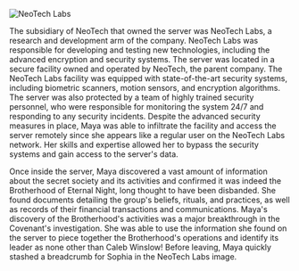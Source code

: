 ![NeoTech Labs](neotech.jpg)

The subsidiary of NeoTech that owned the server was NeoTech Labs, a research and development arm of the company. NeoTech Labs was responsible for developing and testing new technologies, including the advanced encryption and security systems. The server was located in a secure facility owned and operated by NeoTech, the parent company. The NeoTech Labs facility was equipped with state-of-the-art security systems, including biometric scanners, motion sensors, and encryption algorithms. The server was also protected by a team of highly trained security personnel, who were responsible for monitoring the system 24/7 and responding to any security incidents. Despite the advanced security measures in place, Maya was able to infiltrate the facility and access the server remotely since she appears like a regular user on the NeoTech Labs network. Her skills and expertise allowed her to bypass the security systems and gain access to the server's data. 

Once inside the server, Maya discovered a vast amount of information about the secret society and its activities and confirmed it was indeed the Brotherhood of Eternal Night, long thought to have been disbanded. She found documents detailing the group's beliefs, rituals, and practices, as well as records of their financial transactions and communications. Maya's discovery of the Brotherhood's activities was a major breakthrough in the Covenant's investigation. She was able to use the information she found on the server to piece together the Brotherhood's operations and identify its leader as none other than Caleb Winslow! Before leaving, Maya quickly stashed a breadcrumb for Sophia in the NeoTech Labs image.
